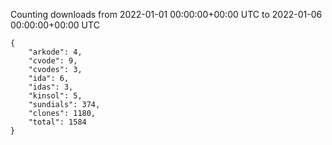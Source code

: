 
Counting downloads from 2022-01-01 00:00:00+00:00 UTC to 2022-01-06 00:00:00+00:00 UTC

```
{
    "arkode": 4,
    "cvode": 9,
    "cvodes": 3,
    "ida": 6,
    "idas": 3,
    "kinsol": 5,
    "sundials": 374,
    "clones": 1180,
    "total": 1584
}
```
